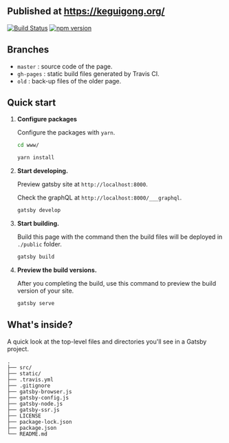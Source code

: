 ## Published at https://keguigong.org/

[![Build Status](https://travis-ci.org/keguigong/www.svg?branch=master)](https://travis-ci.org/keguigong/www)
[![npm version](https://badge.fury.io/js/gatsby.svg)](https://badge.fury.io/js/gatsby)


## Branches
 - `master` : source code of the page.
 - `gh-pages` : static build files generated by Travis CI.
 - `old` : back-up files of the older page.

## Quick start

1.  **Configure packages**

    Configure the packages with `yarn`.

    ```sh
    cd www/
    
    yarn install
    ```

2.  **Start developing.**

    Preview gatsby site at `http://localhost:8000`.
    
    Check the graphQL at `http://localhost:8000/___graphql`.

    ```sh
    gatsby develop
    ```

3.  **Start building.**

    Build this page with the command then the build files will be deployed in `./public` folder.

    ```sh
    gatsby build
    ```
4. **Preview the build versions.**

    After you completing the build, use this command to preview the build version of your site.

    ```sh
    gatsby serve
    ```

## What's inside?

A quick look at the top-level files and directories you'll see in a Gatsby project.

    .
    ├── src/
    ├── static/
    ├── .travis.yml
    ├── .gitignore
    ├── gatsby-browser.js
    ├── gatsby-config.js
    ├── gatsby-node.js
    ├── gatsby-ssr.js
    ├── LICENSE
    ├── package-lock.json
    ├── package.json
    └── README.md

